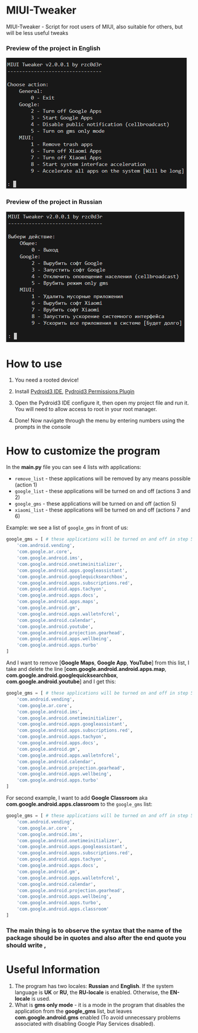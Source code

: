 # MIUI-Tweaker
MIUI-Tweaker - Script for root users of MIUI, also suitable for others, but will be less useful tweaks

### Preview of the project in English
![English Project Preview](img/project_preview.png)

### Preview of the project in Russian
![Russian Project Preview](img/project_preview_ru.png)

# How to use

1. You need a rooted device!

2. Install [Pydroid3 IDE](https://play.google.com/store/apps/details?id=ru.iiec.pydroid3), [Pydroid3 Permissions Plugin](https://play.google.com/store/apps/details?id=ru.iiec.pydroidpermissionsplugin)

3. Open the Pydroid3 IDE configure it, then open my project file and run it. You will need to allow access to root in your root manager. 

4. Done! Now navigate through the menu by entering numbers using the prompts in the console

# How to customize the program
In the **main.py** file you can see 4 lists with applications:
- ```remove_list``` - these applications will be removed by any means possible (action 1)
- ```google_list``` - these applications will be turned on and off (actions 3 and 2)
- ```google_gms```  - these applications will be turned on and off (action 5)
- ```xiaomi_list``` - these applications will be turned on and off (actions 7 and 6)

Example: we see a list of ```google_gms``` in front of us:
```python
google_gms = [ # these applications will be turned on and off in step 5
    'com.android.vending',
    'com.google.ar.core',
    'com.google.android.ims',
    'com.google.android.onetimeinitializer',
    'com.google.android.apps.googleassistant',
    'com.google.android.googlequicksearchbox',
    'com.google.android.apps.subscriptions.red',
    'com.google.android.apps.tachyon',
    'com.google.android.apps.docs',
    'com.google.android.apps.maps',
    'com.google.android.gm',
    'com.google.android.apps.walletnfcrel',
    'com.google.android.calendar',
    'com.google.android.youtube',
    'com.google.android.projection.gearhead',
    'com.google.android.apps.wellbeing',
    'com.google.android.apps.turbo'
]
```

And I want to remove [**Google Maps**, **Google App**, **YouTube**] from this list, I take and delete the line [**com.google.android.android.apps.map**, **com.google.android.googlequicksearchbox**, **com.google.android.youtube**] and I get this:
```python
google_gms = [ # these applications will be turned on and off in step 5
    'com.android.vending',
    'com.google.ar.core',
    'com.google.android.ims',
    'com.google.android.onetimeinitializer',
    'com.google.android.apps.googleassistant',
    'com.google.android.apps.subscriptions.red',
    'com.google.android.apps.tachyon',
    'com.google.android.apps.docs',
    'com.google.android.gm',
    'com.google.android.apps.walletnfcrel',
    'com.google.android.calendar',
    'com.google.android.projection.gearhead',
    'com.google.android.apps.wellbeing',
    'com.google.android.apps.turbo'
]
```

For second example, I want to add **Google Classroom** aka **com.google.android.apps.classroom** to the ``google_gms`` list:
```python
google_gms = [ # these applications will be turned on and off in step 5
    'com.android.vending',
    'com.google.ar.core',
    'com.google.android.ims',
    'com.google.android.onetimeinitializer',
    'com.google.android.apps.googleassistant',
    'com.google.android.apps.subscriptions.red',
    'com.google.android.apps.tachyon',
    'com.google.android.apps.docs',
    'com.google.android.gm',
    'com.google.android.apps.walletnfcrel',
    'com.google.android.calendar',
    'com.google.android.projection.gearhead',
    'com.google.android.apps.wellbeing',
    'com.google.android.apps.turbo',
    'com.google.android.apps.classroom'
]
```

### The main thing is to observe the syntax that the name of the package should be in quotes and also after the end quote you should write **,**

# Useful Information
1. The program has two locales: **Russian** and **English**. If the system language is **UK** or **RU**, the **RU-locale** is enabled. Otherwise, the **EN-locale** is used.
2. What is **gms only mode** - it is a mode in the program that disables the application from the **google_gms** list, but leaves **com.google.android.gms** enabled (To avoid unnecessary problems associated with disabling Google Play Services disabled).
